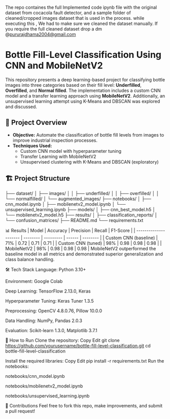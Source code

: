 The repo containes the full Implemented code ipynb file with the original dataset from cocacola fault detector, and a sample folder of cleaned/cropped images dataset that is used in the process. while executing this , We had to make sure we cleaned the dataset manually. If you require the full cleaned dataset drop a dm @pururajdhama2004@gmail.com

# Bottle Fill-Level Classification Using CNN and MobileNetV2

This repository presents a deep learning-based project for classifying bottle images into three categories based on their fill level: **Underfilled**, **Overfilled**, and **Normal filled**. The implementation includes a custom CNN model and a transfer learning approach using **MobileNetV2**. Additionally, an unsupervised learning attempt using K-Means and DBSCAN was explored and discussed.

## 🧠 Project Overview

- **Objective:** Automate the classification of bottle fill levels from images to improve industrial inspection processes.
- **Techniques Used:**
  - Custom CNN model with hyperparameter tuning
  - Transfer Learning with MobileNetV2
  - Unsupervised clustering with K-Means and DBSCAN (exploratory)

## 🏗️ Project Structure

├── dataset/
│   ├── images/
│   │   ├── underfilled/
│   │   ├── overfilled/
│   │   └── normalfilled/
│   └── augmented_images/
├── notebooks/
│   ├── cnn_model.ipynb
│   ├── mobilenetv2_model.ipynb
│   └── unsupervised_learning.ipynb
├── models/
│   ├── cnn_best_model.h5
│   └── mobilenetv2_model.h5
├── results/
│   ├── classification_reports/
│   └── confusion_matrices/
├── README.md
└── requirements.txt

📊 Results
| Model                 | Accuracy | Precision | Recall | F1-Score |
| --------------------- | -------- | --------- | ------ | -------- |
| Custom CNN (baseline) | 71%      | 0.72      | 0.71   | 0.71     |
| Custom CNN (tuned)    | 98%      | 0.98      | 0.98   | 0.98     |
| MobileNetV2           | 98%      | 0.98      | 0.98   | 0.98     |
MobileNetV2 outperformed the baseline model in all metrics and demonstrated superior generalization and class balance handling.

🛠️ Tech Stack
Language: Python 3.10+

Environment: Google Colab

Deep Learning: TensorFlow 2.13.0, Keras

Hyperparameter Tuning: Keras Tuner 1.3.5

Preprocessing: OpenCV 4.8.0.76, Pillow 10.0.0

Data Handling: NumPy, Pandas 2.0.3

Evaluation: Scikit-learn 1.3.0, Matplotlib 3.7.1

🧪 How to Run
Clone the repository:
Copy
Edit
git clone https://github.com/yourusername/bottle-fill-level-classification.git
cd bottle-fill-level-classification

Install the required libraries:
Copy
Edit
pip install -r requirements.txt
Run the notebooks:

notebooks/cnn_model.ipynb

notebooks/mobilenetv2_model.ipynb

notebooks/unsupervised_learning.ipynb

🤝 Contributions
Feel free to fork this repo, make improvements, and submit a pull request!
